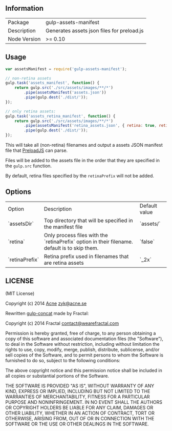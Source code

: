 
## Information

<table>
<tr>
<td>Package</td><td>gulp-assets-manifest</td>
</tr>
<tr>
<td>Description</td>
<td>Generates assets json files for preload.js</td>
</tr>
<tr>
<td>Node Version</td>
<td>>= 0.10</td>
</tr>
</table>

## Usage

```js
var assetsManifest = require('gulp-assets-manifest');

// non-retina assets
gulp.task('assets_manifest', function() {
	return gulp.src('./src/assets/images/**/*')
		.pipe(assetsManifest('assets.json'))
		.pipe(gulp.dest('./dist/'));
});

// only retina assets:
gulp.task('assets_retina_manifest', function() {
	return gulp.src('./src/assets/images/**/*')
		.pipe(assetsManifest('retina_assets.json', { retina: true, retinaPrefix: '_2x' }))
		.pipe(gulp.dest('./dist/'));
});

```

This will take all (non-retina) filenames and output a assets JSON manifest file that [PreloadJS](https://github.com/CreateJS/PreloadJS) can parse.

Files will be added to the assets file in the order that they are specified in the `gulp.src` function.

By default, retina files specified by the `retinaPrefix` will not be added.

## Options

<table>
<tr>
<td>Option</td><td>Description</td><td>Default value</td>
</tr>

<tr>
<td>`assetsDir`</td>
<td>Top directory that will be specified in the manifest file</td>
<td>`assets/`</td>
</tr>

<tr>
<td>`retina`</td>
<td>Only process files with the `retinaPrefix` option in their filename. default is to skip them.</td>
<td>`false`</td>
</tr>

<tr>
<td>`retinaPrefix`</td>
<td>Retina prefix used in filenames that are retina assets</td>
<td>`_2x`</td>
</tr>

</table>


## LICENSE

(MIT License)

Copyright (c) 2014 [Acne](http://www.acne.se) zyk@acne.se

Rewritten [gulp-concat](https://www.npmjs.com/package/gulp-concat) made by Fractal:

Copyright (c) 2014 Fractal contact@wearefractal.com

Permission is hereby granted, free of charge, to any person obtaining a copy of this software and associated documentation files (the "Software"), to deal in the Software without restriction, including without limitation the rights to use, copy, modify, merge, publish, distribute, sublicense, and/or sell copies of the Software, and to permit persons to whom the Software is furnished to do so, subject to the following conditions:

The above copyright notice and this permission notice shall be included in all copies or substantial portions of the Software.

THE SOFTWARE IS PROVIDED "AS IS", WITHOUT WARRANTY OF ANY KIND, EXPRESS OR IMPLIED, INCLUDING BUT NOT LIMITED TO THE WARRANTIES OF MERCHANTABILITY, FITNESS FOR A PARTICULAR PURPOSE AND NONINFRINGEMENT. IN NO EVENT SHALL THE AUTHORS OR COPYRIGHT HOLDERS BE LIABLE FOR ANY CLAIM, DAMAGES OR OTHER LIABILITY, WHETHER IN AN ACTION OF CONTRACT, TORT OR OTHERWISE, ARISING FROM, OUT OF OR IN CONNECTION WITH THE SOFTWARE OR THE USE OR OTHER DEALINGS IN THE SOFTWARE.


